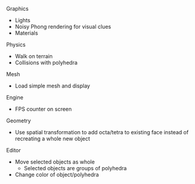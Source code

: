 Graphics
- Lights
- Noisy Phong rendering for visual clues
- Materials

Physics
- Walk on terrain
- Collisions with polyhedra

Mesh
- Load simple mesh and display

Engine
- FPS counter on screen

Geometry
- Use spatial transformation to add octa/tetra to existing face instead of recreating a whole new object

Editor
- Move selected objects as whole
  - Selected objects are groups of polyhedra
- Change color of object/polyhedra